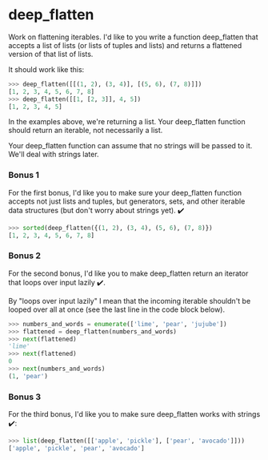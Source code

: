# deep_flatten

Work on flattening iterables. I'd like to you write a function deep_flatten that accepts a list of lists (or lists of tuples and lists) and returns a flattened version of that list of lists.

It should work like this:

```python
>>> deep_flatten([[(1, 2), (3, 4)], [(5, 6), (7, 8)]])
[1, 2, 3, 4, 5, 6, 7, 8]
>>> deep_flatten([[1, [2, 3]], 4, 5])
[1, 2, 3, 4, 5]
```

In the examples above, we're returning a list. Your deep_flatten function should return an iterable, not necessarily a list.

Your deep_flatten function can assume that no strings will be passed to it. We'll deal with strings later.

### Bonus 1

For the first bonus, I'd like you to make sure your deep_flatten function accepts not just lists and tuples, but generators, sets, and other iterable data structures (but don't worry about strings yet). ✔️

```python
>>> sorted(deep_flatten({(1, 2), (3, 4), (5, 6), (7, 8)})
[1, 2, 3, 4, 5, 6, 7, 8]
```

### Bonus 2

For the second bonus, I'd like you to make deep_flatten return an iterator that loops over input lazily ✔️.

By "loops over input lazily" I mean that the incoming iterable shouldn't be looped over all at once (see the last line in the code block below).

```python
>>> numbers_and_words = enumerate(['lime', 'pear', 'jujube'])
>>> flattened = deep_flatten(numbers_and_words)
>>> next(flattened)
'lime'
>>> next(flattened)
0
>>> next(numbers_and_words)
(1, 'pear')
```

### Bonus 3

For the third bonus, I'd like you to make sure deep_flatten works with strings ✔️:

```python
>>> list(deep_flatten([['apple', 'pickle'], ['pear', 'avocado']]))
['apple', 'pickle', 'pear', 'avocado']
```
